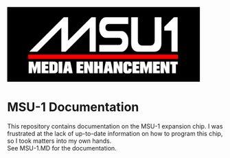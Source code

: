 <img title="" src="img/MSU-1%20Logo.svg" alt="MSU-1 Logo.svg" width="449" data-align="center">

# MSU-1 Documentation
This repository contains documentation on the MSU-1 expansion chip. I was frustrated at the lack of up-to-date information on how to program this chip, so I took matters into my own hands.  
See MSU-1.MD for the documentation.
